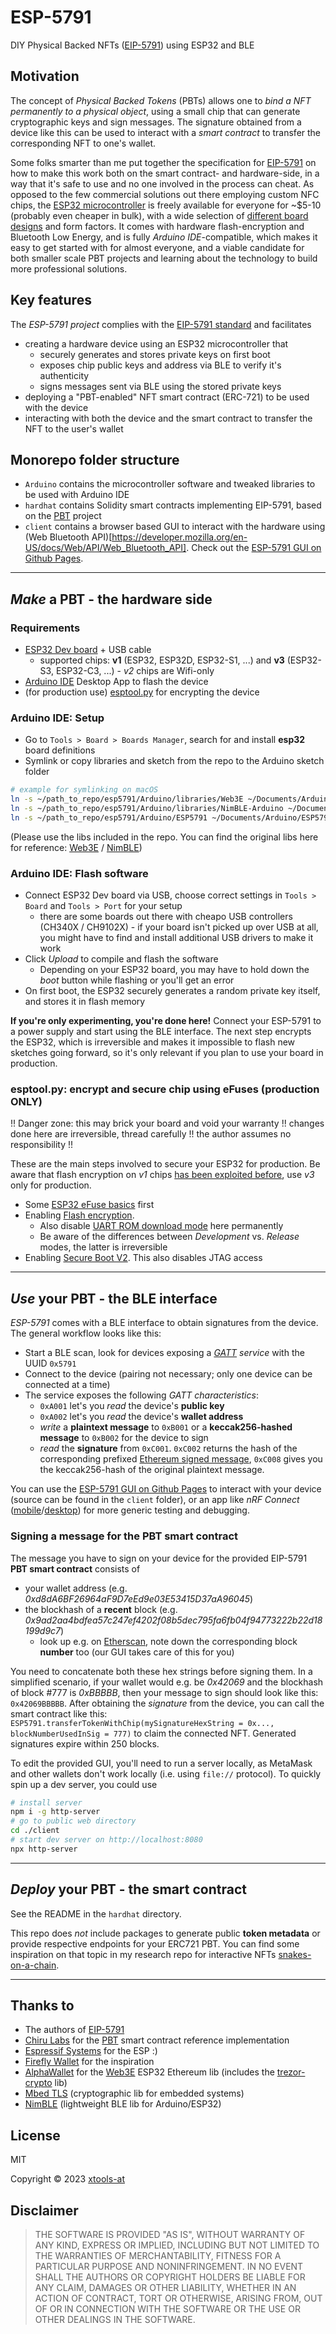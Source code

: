 # ESP-5791

DIY Physical Backed NFTs ([EIP-5791](https://eips.ethereum.org/EIPS/eip-5791)) using ESP32 and BLE

## Motivation

The concept of _Physical Backed Tokens_ (PBTs) allows one to _bind a NFT permanently to a physical object_, using a small chip that can generate cryptographic keys and sign messages. The signature obtained from a device like this can be used to interact with a _smart contract_ to transfer the corresponding NFT to one's wallet.

Some folks smarter than me put together the specification for [EIP-5791](https://eips.ethereum.org/EIPS/eip-5791) on how to make this work both on the smart contract- and hardware-side, in a way that it's safe to use and no one involved in the process can cheat. As opposed to the few commercial solutions out there employing custom NFC chips, the [ESP32 microcontroller](https://wikipedia.org/wiki/ESP32) is freely available for everyone for ~$5-10 (probably even cheaper in bulk), with a wide selection of [different board designs](https://randomnerdtutorials.com/getting-started-with-esp32) and form factors. It comes with hardware flash-encryption and Bluetooth Low Energy, and is fully _Arduino IDE_-compatible, which makes it easy to get started with for almost everyone, and a viable candidate for both smaller scale PBT projects and learning about the technology to build more professional solutions.

## Key features

The _ESP-5791 project_ complies with the [EIP-5791 standard](https://eips.ethereum.org/EIPS/eip-5791) and facilitates

- creating a hardware device using an ESP32 microcontroller that
  - securely generates and stores private keys on first boot
  - exposes chip public keys and address via BLE to verify it's authenticity
  - signs messages sent via BLE using the stored private keys
- deploying a "PBT-enabled" NFT smart contract (ERC-721) to be used with the device
- interacting with both the device and the smart contract to transfer the NFT to the user's wallet

## Monorepo folder structure

- `Arduino` contains the microcontroller software and tweaked libraries to be used with Arduino IDE
- `hardhat` contains Solidity smart contracts implementing EIP-5791, based on the [PBT](https://github.com/chiru-labs/PBT) project
- `client` contains a browser based GUI to interact with the hardware using (Web Bluetooth API)[https://developer.mozilla.org/en-US/docs/Web/API/Web_Bluetooth_API]. Check out the [ESP-5791 GUI on Github Pages](https://xtools-at.github.io/esp5791).

---

## _Make_ a PBT - the hardware side

### Requirements

- [ESP32 Dev board](https://randomnerdtutorials.com/getting-started-with-esp32) + USB cable
  - supported chips: **v1** (ESP32, ESP32D, ESP32-S1, ...) and **v3** (ESP32-S3, ESP32-C3, ...) - _v2_ chips are Wifi-only
- [Arduino IDE](https://docs.arduino.cc/software/ide-v1) Desktop App to flash the device
- (for production use) [esptool.py](https://github.com/espressif/esptool) for encrypting the device

### Arduino IDE: Setup

- Go to `Tools > Board > Boards Manager`, search for and install **esp32** board definitions
- Symlink or copy libraries and sketch from the repo to the Arduino sketch folder

```bash
# example for symlinking on macOS
ln -s ~/path_to_repo/esp5791/Arduino/libraries/Web3E ~/Documents/Arduino/libraries/Web3E
ln -s ~/path_to_repo/esp5791/Arduino/libraries/NimBLE-Arduino ~/Documents/Arduino/libraries/NimBLE-Arduino
ln -s ~/path_to_repo/esp5791/Arduino/ESP5791 ~/Documents/Arduino/ESP5791
```

(Please use the libs included in the repo. You can find the original libs here for reference: [Web3E](https://github.com/AlphaWallet/Web3E) / [NimBLE](https://github.com/h2zero/NimBLE-Arduino))

### Arduino IDE: Flash software

- Connect ESP32 Dev board via USB, choose correct settings in `Tools > Board` and `Tools > Port` for your setup
  - there are some boards out there with cheapo USB controllers (CH340X / CH9102X) - if your board isn't picked up over USB at all, you might have to find and install additional USB drivers to make it work
- Click _Upload_ to compile and flash the software
  - Depending on your ESP32 board, you may have to hold down the _boot_ button while flashing or you'll get an error
- On first boot, the ESP32 securely generates a random private key itself, and stores it in flash memory

**If you're only experimenting, you're done here!** Connect your ESP-5791 to a power supply and start using the BLE interface. The next step encrypts the ESP32, which is irreversible and makes it impossible to flash new sketches going forward, so it's only relevant if you plan to use your board in production.

### esptool.py: encrypt and secure chip using eFuses (production ONLY)

!! Danger zone: this may brick your board and void your warranty !! changes done here are irreversible, thread carefully !! the author assumes no responsibility !!

These are the main steps involved to secure your ESP32 for production. Be aware that flash encryption on _v1_ chips [has been exploited before](https://limitedresults.com/2019/11/pwn-the-esp32-forever-flash-encryption-and-sec-boot-keys-extraction), use _v3_ only for production.

- Some [ESP32 eFuse basics](https://blog.espressif.com/understanding-esp32s-security-features-14483e465724) first
- Enabling [Flash encryption](https://docs.espressif.com/projects/esp-idf/en/latest/esp32/security/flash-encryption.html).
  - Also disable [UART ROM download mode](https://docs.espressif.com/projects/esp-idf/en/latest/esp32/security/flash-encryption.html#enabling-uart-bootloader-encryption-decryption) here permanently
  - Be aware of the differences between _Development_ vs. _Release_ modes, the latter is irreversible
- Enabling [Secure Boot V2](https://docs.espressif.com/projects/esp-idf/en/latest/esp32/security/secure-boot-v2.html). This also disables JTAG access

---

## _Use_ your PBT - the BLE interface

_ESP-5791_ comes with a BLE interface to obtain signatures from the device. The general workflow looks like this:

- Start a BLE scan, look for devices exposing a _[GATT](https://bluetoothle.wiki/gatt) service_ with the UUID `0x5791`
- Connect to the device (pairing not necessary; only one device can be connected at a time)
- The service exposes the following _GATT characteristics_:
  - `0xA001` let's you _read_ the device's **public key**
  - `0xA002` let's you _read_ the device's **wallet address**
  - _write_ a **plaintext message** to `0xB001` or a **keccak256-hashed message** to `0xB002` for the device to sign
  - _read_ the **signature** from `0xC001`. `0xC002` returns the hash of the corresponding prefixed [Ethereum signed message](https://eips.ethereum.org/EIPS/eip-191), `0xC008` gives you the keccak256-hash of the original plaintext message.

You can use the [ESP-5791 GUI on Github Pages](https://xtools-at.github.io/esp5791) to interact with your device (source can be found in the `client` folder), or an app like _nRF Connect_ ([mobile](https://www.nordicsemi.com/Products/Development-tools/nrf-connect-for-mobile)/[desktop](https://www.nordicsemi.com/Products/Development-tools/nRF-Connect-for-desktop)) for more generic testing and debugging.

### Signing a message for the PBT smart contract

The message you have to sign on your device for the provided EIP-5791 **PBT smart contract** consists of

- your wallet address (e.g. _0xd8dA6BF26964aF9D7eEd9e03E53415D37aA96045_)
- the blockhash of a **recent** block (e.g. _0x9ad2aa4bdfea57c247ef4202f08b5dec795fa6fb04f94773222b22d18199d9c7_)
  - look up e.g. on [Etherscan](https://etherscan.io), note down the corresponding block **number** too (our GUI takes care of this for you)

You need to concatenate both these hex strings before signing them. In a simplified scenario, if your wallet would e.g. be _0x42069_ and the blockhash of block #777 is _0xBBBBB_, then your message to sign should look like this: `0x42069BBBBB`. After obtaining the _signature_ from the device, you can call the smart contract like this: `ESP5791.transferTokenWithChip(mySignatureHexString = 0x..., blockNumberUsedInSig = 777)` to claim the connected NFT. Generated signatures expire within 250 blocks.

To edit the provided GUI, you'll need to run a server locally, as MetaMask and other wallets don't work locally (i.e. using `file://` protocol). To quickly spin up a dev server, you could use

```bash
# install server
npm i -g http-server
# go to public web directory
cd ./client
# start dev server on http://localhost:8080
npx http-server
```

---

## _Deploy_ your PBT - the smart contract

See the README in the `hardhat` directory.

This repo does _not_ include packages to generate public **token metadata** or provide respective endpoints for your ERC721 PBT. You can find some inspiration on that topic in my research repo for interactive NFTs [snakes-on-a-chain](https://github.com/deptagency/snakes-on-a-chain).

---

## Thanks to

- The authors of [EIP-5791](https://eips.ethereum.org/EIPS/eip-5791)
- [Chiru Labs](https://github.com/chiru-labs) for the [PBT](https://github.com/chiru-labs/PBT) smart contract reference implementation
- [Espressif Systems](https://github.com/espressif) for the ESP :)
- [Firefly Wallet](https://github.com/firefly/wallet) for the inspiration
- [AlphaWallet](https://github.com/AlphaWallet) for the [Web3E](https://github.com/AlphaWallet/Web3E) ESP32 Ethereum lib (includes the [trezor-crypto](https://github.com/trezor/trezor-firmware/tree/master/crypto) lib)
- [Mbed TLS](https://github.com/Mbed-TLS/mbedtls) (cryptographic lib for embedded systems)
- [NimBLE](https://github.com/h2zero/NimBLE-Arduino) (lightweight BLE lib for Arduino/ESP32)

## License

MIT

Copyright © 2023 [xtools-at](https://github.com/xtools-at)

## Disclaimer

> THE SOFTWARE IS PROVIDED "AS IS", WITHOUT WARRANTY OF ANY KIND, EXPRESS OR IMPLIED, INCLUDING BUT NOT LIMITED TO THE WARRANTIES OF MERCHANTABILITY, FITNESS FOR A PARTICULAR PURPOSE AND NONINFRINGEMENT. IN NO EVENT SHALL THE AUTHORS OR COPYRIGHT HOLDERS BE LIABLE FOR ANY CLAIM, DAMAGES OR OTHER LIABILITY, WHETHER IN AN ACTION OF CONTRACT, TORT OR OTHERWISE, ARISING FROM, OUT OF OR IN CONNECTION WITH THE SOFTWARE OR THE USE OR OTHER DEALINGS IN THE SOFTWARE.
